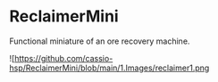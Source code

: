 # ReclaimerMini
Functional miniature of an ore recovery machine.

![https://github.com/cassio-hsp/ReclaimerMini/blob/main/1.Images/reclaimer1.png
